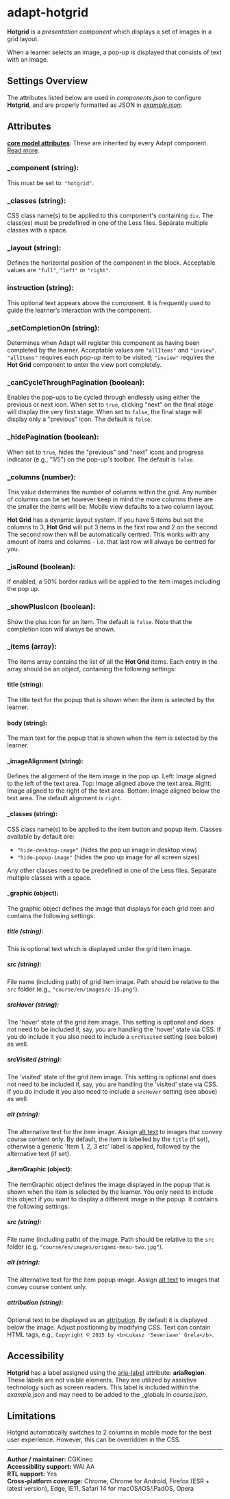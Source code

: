 # adapt-hotgrid

**Hotgrid** is a _presentation component_ which displays a set of images in a grid layout.

When a learner selects an image, a pop-up is displayed that consists of text with an image.

## Settings Overview

The attributes listed below are used in _components.json_ to configure **Hotgrid**, and are properly formatted as JSON in [_example.json_](https://github.com/cgkineo/adapt-hotgrid/blob/master/example.json).

## Attributes

[**core model attributes**](https://github.com/adaptlearning/adapt_framework/wiki/Core-model-attributes): These are inherited by every Adapt component. [Read more](https://github.com/adaptlearning/adapt_framework/wiki/Core-model-attributes).

### \_component (string):
This must be set to: `"hotgrid"`.

### \_classes (string):
CSS class name(s) to be applied to this component's containing `div`. The class(es) must be predefined in one of the Less files. Separate multiple classes with a space.

### \_layout (string):
Defines the horizontal position of the component in the block. Acceptable values are `"full"`, `"left"` or `"right"`.

### instruction (string):
This optional text appears above the component. It is frequently used to guide the learner’s interaction with the component.

### \_setCompletionOn (string):
Determines when Adapt will register this component as having been completed by the learner. Acceptable values are `"allItems"` and `"inview"`. `"allItems"` requires each pop-up item to be visited; `"inview"` requires the **Hot Grid** component to enter the view port completely.

### \_canCycleThroughPagination (boolean):
Enables the pop-ups to be cycled through endlessly using either the previous or next icon. When set to `true`, clicking "next" on the final stage will display the very first stage. When set to `false`, the final stage will display only a "previous" icon. The default is `false`.

### \_hidePagination (boolean):
When set to `true`, hides the "previous" and "next" icons and progress indicator (e.g., "1/5") on the pop-up's toolbar. The default is `false`.

### \_columns (number):
This value determines the number of columns within the grid. Any number of columns can be set however keep in mind the more columns there are the smaller the items will be. Mobile view defaults to a two column layout.

**Hot Grid** has a dynamic layout system. If you have 5 items but set the columns to 3, **Hot Grid** will put 3 items in the first row and 2 on the second. The second row then will be automatically centred. This works with any amount of items and columns - i.e. that last row will always be centred for you.

### \_isRound (boolean):
If enabled, a 50% border radius will be applied to the item images including the pop up.

### \_showPlusIcon (boolean):
Show the plus icon for an item. The default is `false`. Note that the completion icon will always be shown.

### \_items (array):
The items array contains the list of all the **Hot Grid** items. Each entry in the array should be an object, containing the following settings:

#### title (string):
The title text for the popup that is shown when the item is selected by the learner.

#### body (string):
The main text for the popup that is shown when the item is selected by the learner.

#### \_imageAlignment (string):
Defines the alignment of the item image in the pop up. Left: Image aligned to the left of the text area. Top: Image aligned above the text area. Right: Image aligned to the right of the text area. Bottom: Image aligned below the text area. The default alignment is `right`.

#### \_classes (string):
CSS class name(s) to be applied to the item button and popup item. Classes available by default are:
* `"hide-desktop-image"` (hides the pop up image in desktop view)
* `"hide-popup-image"` (hides the pop up image for all screen sizes)

Any other classes need to be predefined in one of the Less files. Separate multiple classes with a space.

#### \_graphic (object):
The graphic object defines the image that displays for each grid item and contains the following settings:

##### title (string):
This is optional text which is displayed under the grid item image.

##### src (string):
File name (including path) of grid item image. Path should be relative to the `src` folder (e.g., `"course/en/images/c-15.png"`).

##### srcHover (string):
The 'hover' state of the grid item image. This setting is optional and does not need to be included if, say, you are handling the 'hover' state via CSS. If you do include it you also need to include a `srcVisited` setting (see below) as well.

##### srcVisited (string):
The 'visited' state of the grid item image. This setting is optional and does not need to be included if, say, you are handling the 'visited' state via CSS. If you do include it you also need to include a `srcHover` setting (see above) as well.

##### alt (string):
The alternative text for the item image. Assign [alt text](https://github.com/adaptlearning/adapt_framework/wiki/Providing-good-alt-text) to images that convey course content only. By default, the item is labelled by the `title` (if set), otherwise a generic 'Item 1, 2, 3 etc' label is applied, followed by the alternative text (if set).

#### \_itemGraphic (object):
The itemGraphic object defines the image displayed in the popup that is shown when the item is selected by the learner. You only need to include this object if you want to display a different image in the popup. It contains the following settings:

##### src (string):
File name (including path) of the image. Path should be relative to the `src` folder (e.g. `"course/en/images/origami-menu-two.jpg"`).

##### alt (string):
The alternative text for the item popup image. Assign [alt text](https://github.com/adaptlearning/adapt_framework/wiki/Providing-good-alt-text) to images that convey course content only.

##### attribution (string):
Optional text to be displayed as an [attribution](https://wiki.creativecommons.org/Best_practices_for_attribution). By default it is displayed below the image. Adjust positioning by modifying CSS. Text can contain HTML tags, e.g., `Copyright © 2015 by <b>Lukasz 'Severiaan' Grela</b>`.

## Accessibility
**Hotgrid** has a label assigned using the [aria-label](https://github.com/adaptlearning/adapt_framework/wiki/Aria-Labels) attribute: **ariaRegion**. These labels are not visible elements. They are utilized by assistive technology such as screen readers. This label is included within the _example.json_ and may need to be added to the \_globals in _course.json_.

## Limitations
Hotgrid automatically switches to 2 columns in mobile mode for the best user experience. However, this can be overridden in the CSS.

---

**Author / maintainer:** CGKineo<br>
**Accessibility support:** WAI AA<br> 
**RTL support:** Yes<br>
**Cross-platform coverage:** Chrome, Chrome for Android, Firefox (ESR + latest version), Edge, IE11, Safari 14 for macOS/iOS/iPadOS, Opera<br> 
